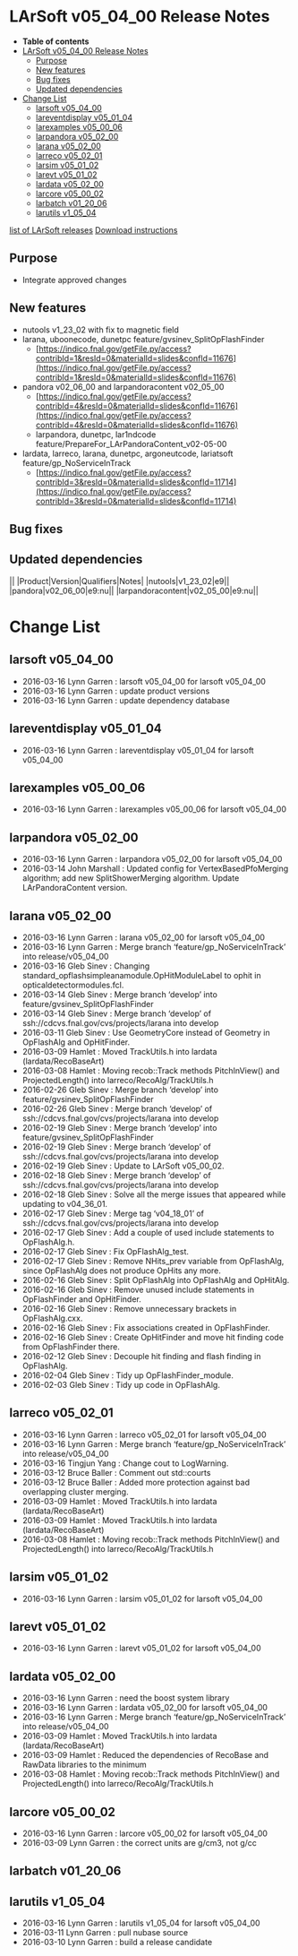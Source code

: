 LArSoft v05_04_00 Release Notes
======================================================================

-   **Table of contents**
-   [LArSoft v05_04_00 Release Notes](#LArSoft-v05_04_00-Release-Notes)
    -   [Purpose](#Purpose)
    -   [New features](#New-features)
    -   [Bug fixes](#Bug-fixes)
    -   [Updated dependencies](#Updated-dependencies)
-   [Change List](#Change-List)
    -   [larsoft v05_04_00](#larsoft-v05_04_00)
    -   [lareventdisplay v05_01_04](#lareventdisplay-v05_01_04)
    -   [larexamples v05_00_06](#larexamples-v05_00_06)
    -   [larpandora v05_02_00](#larpandora-v05_02_00)
    -   [larana v05_02_00](#larana-v05_02_00)
    -   [larreco v05_02_01](#larreco-v05_02_01)
    -   [larsim v05_01_02](#larsim-v05_01_02)
    -   [larevt v05_01_02](#larevt-v05_01_02)
    -   [lardata v05_02_00](#lardata-v05_02_00)
    -   [larcore v05_00_02](#larcore-v05_00_02)
    -   [larbatch v01_20_06](#larbatch-v01_20_06)
    -   [larutils v1_05_04](#larutils-v1_05_04)

[list of LArSoft releases](LArSoft_release_list)
[Download instructions](http://scisoft.fnal.gov/scisoft/bundles/larsoft/v05_04_00/larsoft-v05_04_00.html)

Purpose
--------------------

-   Integrate approved changes

New features
------------------------------

-   nutools v1_23_02 with fix to magnetic field
-   larana, uboonecode, dunetpc feature/gvsinev_SplitOpFlashFinder
    -   [https://indico.fnal.gov/getFile.py/access?contribId=1&resId=0&materialId=slides&confId=11676](https://indico.fnal.gov/getFile.py/access?contribId=1&resId=0&materialId=slides&confId=11676)
-   pandora v02_06_00 and larpandoracontent v02_05_00
    -   [https://indico.fnal.gov/getFile.py/access?contribId=4&resId=0&materialId=slides&confId=11676](https://indico.fnal.gov/getFile.py/access?contribId=4&resId=0&materialId=slides&confId=11676)
    -   larpandora, dunetpc, lar1ndcode feature/PrepareFor_LArPandoraContent_v02-05-00
-   lardata, larreco, larana, dunetpc, argoneutcode, lariatsoft feature/gp_NoServiceInTrack
    -   [https://indico.fnal.gov/getFile.py/access?contribId=3&resId=0&materialId=slides&confId=11714](https://indico.fnal.gov/getFile.py/access?contribId=3&resId=0&materialId=slides&confId=11714)

Bug fixes
------------------------

Updated dependencies
----------------------------------------------

||
|Product|Version|Qualifiers|Notes|
|nutools|v1_23_02|e9||
|pandora|v02_06_00|e9:nu||
|larpandoracontent|v02_05_00|e9:nu||

Change List
============================

larsoft v05_04_00
------------------------------------------

-   2016-03-16 Lynn Garren : larsoft v05_04_00 for larsoft v05_04_00
-   2016-03-16 Lynn Garren : update product versions
-   2016-03-16 Lynn Garren : update dependency database

lareventdisplay v05_01_04
----------------------------------------------------------

-   2016-03-16 Lynn Garren : lareventdisplay v05_01_04 for larsoft v05_04_00

larexamples v05_00_06
--------------------------------------------------

-   2016-03-16 Lynn Garren : larexamples v05_00_06 for larsoft v05_04_00

larpandora v05_02_00
------------------------------------------------

-   2016-03-16 Lynn Garren : larpandora v05_02_00 for larsoft v05_04_00
-   2016-03-14 John Marshall : Updated config for VertexBasedPfoMerging algorithm; add new SplitShowerMerging algorithm. Update LArPandoraContent version.

larana v05_02_00
----------------------------------------

-   2016-03-16 Lynn Garren : larana v05_02_00 for larsoft v05_04_00
-   2016-03-16 Lynn Garren : Merge branch ‘feature/gp_NoServiceInTrack’ into release/v05_04_00
-   2016-03-16 Gleb Sinev : Changing standard_opflashsimpleanamodule.OpHitModuleLabel to ophit in opticaldetectormodules.fcl.
-   2016-03-14 Gleb Sinev : Merge branch ‘develop’ into feature/gvsinev_SplitOpFlashFinder
-   2016-03-14 Gleb Sinev : Merge branch ‘develop’ of ssh://cdcvs.fnal.gov/cvs/projects/larana into develop
-   2016-03-11 Gleb Sinev : Use GeometryCore instead of Geometry in OpFlashAlg and OpHitFinder.
-   2016-03-09 Hamlet : Moved TrackUtils.h into lardata (lardata/RecoBaseArt)
-   2016-03-08 Hamlet : Moving recob::Track methods PitchInView() and ProjectedLength() into larreco/RecoAlg/TrackUtils.h
-   2016-02-26 Gleb Sinev : Merge branch ‘develop’ into feature/gvsinev_SplitOpFlashFinder
-   2016-02-26 Gleb Sinev : Merge branch ‘develop’ of ssh://cdcvs.fnal.gov/cvs/projects/larana into develop
-   2016-02-19 Gleb Sinev : Merge branch ‘develop’ into feature/gvsinev_SplitOpFlashFinder
-   2016-02-19 Gleb Sinev : Merge branch ‘develop’ of ssh://cdcvs.fnal.gov/cvs/projects/larana into develop
-   2016-02-19 Gleb Sinev : Update to LArSoft v05_00_02.
-   2016-02-18 Gleb Sinev : Merge branch ‘develop’ of ssh://cdcvs.fnal.gov/cvs/projects/larana into develop
-   2016-02-18 Gleb Sinev : Solve all the merge issues that appeared while updating to v04_36_01.
-   2016-02-17 Gleb Sinev : Merge tag ‘v04_18_01’ of ssh://cdcvs.fnal.gov/cvs/projects/larana into develop
-   2016-02-17 Gleb Sinev : Add a couple of used include statements to OpFlashAlg.h.
-   2016-02-17 Gleb Sinev : Fix OpFlashAlg_test.
-   2016-02-17 Gleb Sinev : Remove NHits_prev variable from OpFlashAlg, since OpFlashAlg does not produce OpHits any more.
-   2016-02-16 Gleb Sinev : Split OpFlashAlg into OpFlashAlg and OpHitAlg.
-   2016-02-16 Gleb Sinev : Remove unused include statements in OpFlashFinder and OpHitFinder.
-   2016-02-16 Gleb Sinev : Remove unnecessary brackets in OpFlashAlg.cxx.
-   2016-02-16 Gleb Sinev : Fix associations created in OpFlashFinder.
-   2016-02-16 Gleb Sinev : Create OpHitFinder and move hit finding code from OpFlashFinder there.
-   2016-02-12 Gleb Sinev : Decouple hit finding and flash finding in OpFlashAlg.
-   2016-02-04 Gleb Sinev : Tidy up OpFlashFinder_module.
-   2016-02-03 Gleb Sinev : Tidy up code in OpFlashAlg.

larreco v05_02_01
------------------------------------------

-   2016-03-16 Lynn Garren : larreco v05_02_01 for larsoft v05_04_00
-   2016-03-16 Lynn Garren : Merge branch ‘feature/gp_NoServiceInTrack’ into release/v05_04_00
-   2016-03-16 Tingjun Yang : Change cout to LogWarning.
-   2016-03-12 Bruce Baller : Comment out std::courts
-   2016-03-12 Bruce Baller : Added more protection against bad overlapping cluster merging.
-   2016-03-09 Hamlet : Moved TrackUtils.h into lardata (lardata/RecoBaseArt)
-   2016-03-09 Hamlet : Moved TrackUtils.h into lardata (lardata/RecoBaseArt)
-   2016-03-08 Hamlet : Moving recob::Track methods PitchInView() and ProjectedLength() into larreco/RecoAlg/TrackUtils.h

larsim v05_01_02
----------------------------------------

-   2016-03-16 Lynn Garren : larsim v05_01_02 for larsoft v05_04_00

larevt v05_01_02
----------------------------------------

-   2016-03-16 Lynn Garren : larevt v05_01_02 for larsoft v05_04_00

lardata v05_02_00
------------------------------------------

-   2016-03-16 Lynn Garren : need the boost system library
-   2016-03-16 Lynn Garren : lardata v05_02_00 for larsoft v05_04_00
-   2016-03-16 Lynn Garren : Merge branch ‘feature/gp_NoServiceInTrack’ into release/v05_04_00
-   2016-03-09 Hamlet : Moved TrackUtils.h into lardata (lardata/RecoBaseArt)
-   2016-03-09 Hamlet : Reduced the dependencies of RecoBase and RawData libraries to the minimum
-   2016-03-08 Hamlet : Moving recob::Track methods PitchInView() and ProjectedLength() into larreco/RecoAlg/TrackUtils.h

larcore v05_00_02
------------------------------------------

-   2016-03-16 Lynn Garren : larcore v05_00_02 for larsoft v05_04_00
-   2016-03-09 Lynn Garren : the correct units are g/cm3, not g/cc

larbatch v01_20_06
--------------------------------------------

larutils v1_05_04
------------------------------------------

-   2016-03-16 Lynn Garren : larutils v1_05_04 for larsoft v05_04_00
-   2016-03-11 Lynn Garren : pull nubase source
-   2016-03-10 Lynn Garren : build a release candidate
